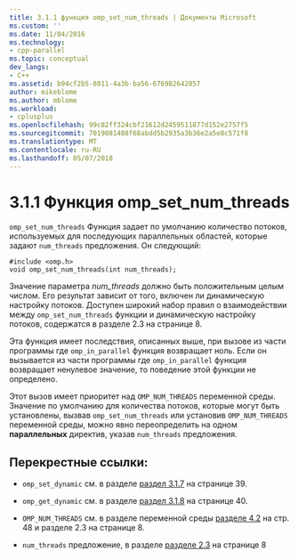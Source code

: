 ```yaml
---
title: 3.1.1 функция omp_set_num_threads | Документы Microsoft
ms.custom: ''
ms.date: 11/04/2016
ms.technology:
- cpp-parallel
ms.topic: conceptual
dev_langs:
- C++
ms.assetid: b94cf2b5-8011-4a3b-ba56-676982642857
author: mikeblome
ms.author: mblome
ms.workload:
- cplusplus
ms.openlocfilehash: 99c82ff324cbf21612d2459511877d152e2757f5
ms.sourcegitcommit: 7019081488f68abdd5b2935a3b36e2a5e8c571f8
ms.translationtype: MT
ms.contentlocale: ru-RU
ms.lasthandoff: 05/07/2018
---
```

# <a name="311-ompsetnumthreads-function"></a>3.1.1 Функция omp_set_num_threads
`omp_set_num_threads` Функция задает по умолчанию количество потоков, используемых для последующих параллельных областей, которые задают `num_threads` предложения. Он следующий:  
  
```  
#include <omp.h>  
void omp_set_num_threads(int num_threads);  
```  
  
 Значение параметра *num_threads* должно быть положительным целым числом. Его результат зависит от того, включен ли динамическую настройку потоков. Доступен широкий набор правил о взаимодействии между `omp_set_num_threads` функции и динамическую настройку потоков, содержатся в разделе 2.3 на странице 8.  
  
 Эта функция имеет последствия, описанных выше, при вызове из части программы где `omp_in_parallel` функция возвращает ноль. Если он вызывается из части программы где `omp_in_parallel` функция возвращает ненулевое значение, то поведение этой функции не определено.  
  
 Этот вызов имеет приоритет над `OMP_NUM_THREADS` переменной среды. Значение по умолчанию для количества потоков, которые могут быть установлены, вызвав `omp_set_num_threads` или установив `OMP_NUM_THREADS` переменной среды, можно явно переопределить на одном **параллельных** директив, указав `num_threads` предложения.  
  
## <a name="cross-references"></a>Перекрестные ссылки:  
  
-   `omp_set_dynamic` см. в разделе [раздел 3.1.7](../../parallel/openmp/3-1-7-omp-set-dynamic-function.md) на странице 39.  
  
-   `omp_get_dynamic` см. в разделе [раздел 3.1.8](../../parallel/openmp/3-1-8-omp-get-dynamic-function.md) на странице 40.  
  
-   `OMP_NUM_THREADS` см. в разделе переменной среды [разделе 4.2](../../parallel/openmp/4-2-omp-num-threads.md) на стр. 48 и разделе 2.3 на странице 8.  
  
-   `num_threads` предложение, в разделе [разделе 2.3](../../parallel/openmp/2-3-parallel-construct.md) на странице 8